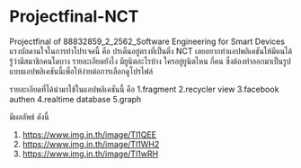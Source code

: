 # Projectfinal-NCT
Projectfinal of 88832859_2_2562_Software Engineering for Smart Devices
  แรงบัลดานใจในการทำโปรเจคนี้ คือ ปรเด็นอยู่ตรงที่เป็นติ่ง NCT เลยอยากทำแอปพลิเคชันให้มีคนได้รู้ว่ามีสมาชิกคนใดบาง รายละเอียดยังไง มียูนิตอะไรบ้าง ใครอยู่ยูนิตไหน กี่คน ซึ่งต้องทำออกมาเป็นรูปแบบแอปพลิเคชันนี้เพื่อให้ง่ายต่อการเลือกดูโปรไฟล์ 
  
รายละเอียดที่ได้นำมาใช้ในแอปพลิเคชันนี้ คือ 
1.fragment
2.recycler view
3.facebook authen
4.realtime database
5.graph

มีผลลัพธ์ ดังนี้

1. https://www.img.in.th/image/Tl1QEE
2. https://www.img.in.th/image/Tl1WH2
3. https://www.img.in.th/image/Tl1wRH
